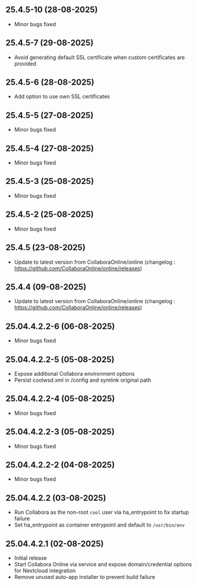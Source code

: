 ## 25.4.5-10 (28-08-2025)
- Minor bugs fixed
## 25.4.5-7 (29-08-2025)
- Avoid generating default SSL certificate when custom certificates are provided
## 25.4.5-6 (28-08-2025)
- Add option to use own SSL certificates
## 25.4.5-5 (27-08-2025)
- Minor bugs fixed
## 25.4.5-4 (27-08-2025)
- Minor bugs fixed
## 25.4.5-3 (25-08-2025)
- Minor bugs fixed
## 25.4.5-2 (25-08-2025)
- Minor bugs fixed

## 25.4.5 (23-08-2025)
- Update to latest version from CollaboraOnline/online (changelog : https://github.com/CollaboraOnline/online/releases)

## 25.4.4 (09-08-2025)
- Update to latest version from CollaboraOnline/online (changelog : https://github.com/CollaboraOnline/online/releases)
## 25.04.4.2.2-6 (06-08-2025)
- Minor bugs fixed
## 25.04.4.2.2-5 (05-08-2025)
- Expose additional Collabora environment options
- Persist coolwsd.xml in /config and symlink original path
## 25.04.4.2.2-4 (05-08-2025)
- Minor bugs fixed
## 25.04.4.2.2-3 (05-08-2025)
- Minor bugs fixed
## 25.04.4.2.2-2 (04-08-2025)
- Minor bugs fixed
## 25.04.4.2.2 (03-08-2025)

- Run Collabora as the non-root `cool` user via ha_entrypoint to fix startup failure
- Set ha_entrypoint as container entrypoint and default to `/usr/bin/env`

## 25.04.4.2.1 (02-08-2025)

- Initial release
- Start Collabora Online via service and expose domain/credential options for Nextcloud integration
- Remove unused auto-app installer to prevent build failure
